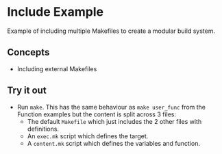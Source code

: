 # Include Example

Example of including multiple Makefiles to create a modular build system.

## Concepts

- Including external Makefiles

## Try it out

- Run ``make``. This has the same behaviour as ``make user_func`` from the Function
  examples but the content is split across 3 files:
  - The default ``Makefile`` which just includes the 2 other files with definitions.
  - An ``exec.mk`` script which defines the target.
  - A ``content.mk`` script which defines the variables and function.
